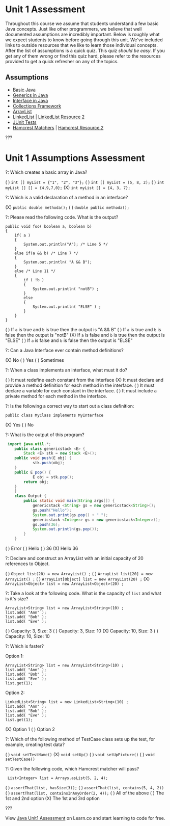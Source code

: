 # Unit 1 Assessment

Throughout this course we assume that students understand a few basic Java concepts. Just like other programmers, we believe that well documented assumptions are incredibly important. Below is roughly what we expect students to know before going through this unit. We've included links to outside resources that we like to learn those individual concepts. After the list of assumptions is a quick quiz. This quiz *should be easy*. If you get any of them wrong or find this quiz hard, please refer to the resources provided to get a quick refresher on any of the topics.

## Assumptions

  * [Basic Java](http://www.amazon.com/Head-First-Java-2nd-Edition/dp/0596009208)
  * [Generics in Java](http://howtodoinjava.com/core-java/generics/complete-java-generics-tutorial/)
  * [Interface in Java](http://www.tutorialspoint.com/java/java_interfaces.htm)
  * [Collections Framework](http://www.wideskills.com/java-tutorial/java-collections-framework)
  * [ArrayList](http://www.wideskills.com/java-tutorial/java-collections-framework)
  * [LinkedList](https://www.cs.cmu.edu/~adamchik/15-121/lectures/Linked%20Lists/linked%20lists.html) | [LinkedList Resource 2](http://beginnersbook.com/2013/12/difference-between-arraylist-and-linkedlist-in-java/)
  * [JUnit Tests](http://www.vogella.com/tutorials/JUnit/article.html)
  * [Hamcrest Matchers](http://edgibbs.com/junit-4-with-hamcrest/) | [Hamcrest Resource 2](https://springframework.guru/unit-testing-junit-part-3-hamcrest-matchers/)


???

# Unit 1 Assumptions Assessment

?: Which creates a basic array in Java?

( ) `int [] myList = {"1", "2", "3"};`
( ) `int [] myList = (5, 8, 2);`
( ) `int myList [] [] = {4,9,7,0};`
(X) `int myList [] = {4, 3, 7};`

?: Which is a valid declaration of a method in an interface?

(X) `public double methoda();`
( ) `double public methoda();`

?: Please read the following code. What is the output?

```
public void foo( boolean a, boolean b)
{ 
    if( a ) 
    {
        System.out.println("A"); /* Line 5 */
    } 
    else if(a && b) /* Line 7 */
    { 
        System.out.println( "A && B"); 
    } 
    else /* Line 11 */
    { 
        if ( !b ) 
        {
            System.out.println( "notB") ;
        } 
        else 
        {
            System.out.println( "ELSE" ) ; 
        } 
    } 
}
```

( ) If `a` is true and `b` is true then the output is "A && B"
( ) If `a` is true and `b` is false then the output is "notB"
(X) If `a` is false and `b` is true then the output is "ELSE"
( ) If `a` is false and `b` is false then the output is "ELSE"

?: Can a Java Interface ever contain method definitions?

(X) No
( ) Yes
( ) Sometimes

?: When a class implements an interface, what must it do? 

( ) It must redefine each constant from the interface
(X) It must declare and provide a method definition for each method in the interface.
( ) It must declare a variable for each constant in the interface.
( ) It must include a private method for each method in the interface.

?: Is the following a correct way to start out a class definition:

```
public class MyClass implements MyInterface
```

(X) Yes
( ) No

?: What is the output of this program?

```java
 import java.util.*;
    public class genericstack <E> {
        Stack <E> stk = new Stack <E>();
	public void push(E obj) {
            stk.push(obj);
	}
	public E pop() {
            E obj = stk.pop();
	    return obj;
	}
    }
    class Output {
        public static void main(String args[]) {
            genericstack <String> gs = new genericstack<String>();
            gs.push("Hello");
            System.out.print(gs.pop() + " ");
            genericstack <Integer> gs = new genericstack<Integer>();
            gs.push(36);
            System.out.println(gs.pop());
        }
    }
```

( ) Error
( ) Hello
( ) 36
(X) Hello 36

?: Declare and construct an ArrayList with an initial capacity of 20 references to Object.

( ) `Object list(20) = new ArrayList() ;`
( ) `ArrayList list[20] = new ArrayList() ;`
( ) `ArrayList[Object] list = new ArrayList(20) ;`
(X) `ArrayList<Object> list = new ArrayList<Object>(20) ;`

?: Take a look at the following code. What is the capacity of `list` and what is it's size?

```
ArrayList<String> list = new ArrayList<String>(10) ;
list.add( "Ann" );
list.add( "Bob" );
list.add( "Eve" );
```

( ) Capacity: 3, Size: 3
( ) Capacity: 3, Size: 10
(X) Capacity: 10, Size: 3
( ) Capacity: 10, Size: 10

?: Which is faster?

Option 1:

```
ArrayList<String> list = new ArrayList<String>(10) ;
list.add( "Ann" );
list.add( "Bob" );
list.add( "Eve" );
list.get(1);
```

Option 2:

```
LinkedList<String> list = new LinkedList<String>(10) ;
list.add( "Ann" );
list.add( "Bob" );
list.add( "Eve" );
list.get(1);
```

(X) Option 1
( ) Option 2

?: Which of the following method of TestCase class sets up the test, for example, creating test data?

( ) `void setTestName()`
(X) `void setUp()`
( ) `void setUpFixture()`
( ) `void setTestCase()`

?: Given the following code, which Hamcrest matcher will pass?

```
 List<Integer> list = Arrays.asList(5, 2, 4);
```

( ) `assertThat(list, hasSize(3));`
( ) `assertThat(list, contains(5, 4, 2))`
( ) `assertThat(list, containsInAnyOrder(2, 4));`
( ) All of the above
( ) The 1st and 2nd option
(X) The 1st and 3rd option


???

<p data-visibility='hidden'>View <a href='https://learn.co/lessons/java-unit1-assessment'>Java Unit1 Assessment</a> on Learn.co and start learning to code for free.</p>
